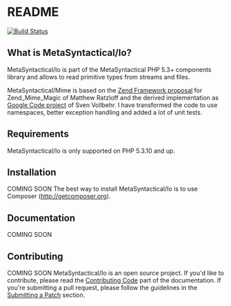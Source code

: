 README
======

[![Build Status](https://secure.travis-ci.org/MetaSyntactical/Io.png?branch=master)](http://travis-ci.org/MetaSyntactical/Io)

What is MetaSyntactical/Io?
-----------------------------

MetaSyntactical/Io is part of the MetaSyntactical PHP 5.3+ components library and allows
to read primitive types from streams and files.

MetaSyntactical/Mime is based on the [Zend Framework proposal][1] for
Zend_Mime_Magic of Matthew Ratzloff and the derived implementation as [Google Code project][2]
of Sven Vollbehr.
I have transformed the code to use namespaces, better exception handling and added a lot of
unit tests.

Requirements
------------

MetaSyntactical/Io is only supported on PHP 5.3.10 and up.

Installation
------------

COMING SOON
The best way to install MetaSyntactical/Io is to use Composer (http://getcomposer.org).

Documentation
-------------

COMING SOON

Contributing
------------

COMING SOON
MetaSyntactical/Io is an open source project. If you'd like to contribute,
please read the [Contributing Code][3] part of the documentation. If you're
submitting a pull request, please follow the guidelines in the
[Submitting a Patch][4] section.

[1]: http://framework.zend.com/wiki/x/9lI
[2]: http://code.google.com/p/php-reader/
[3]: http://syntactical-sugar.com/doc/io/current/contributing/code/index.html
[4]: http://syntactical-sugar.com/doc/io/current/contributing/code/patches.html#check-list
